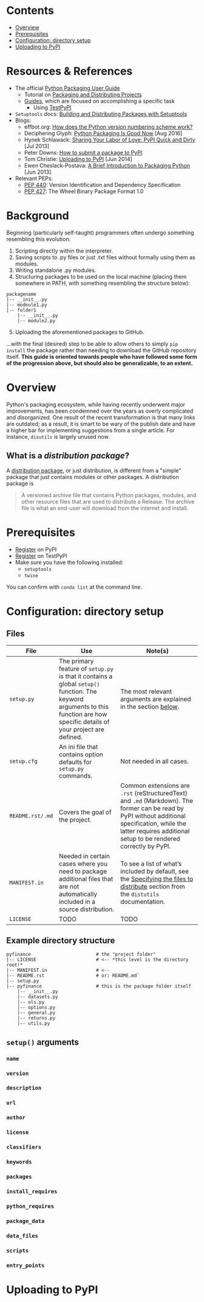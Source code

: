# Contents
- [Overview](#overview)
- [Prerequisites](#prerequisites)
- [Configuration: directory setup](#configuration-directory-setup)
- [Uploading to PyPI](#uploading-to-pypi)

# Resources & References
- The official [Python Packaging User Guide](https://packaging.python.org/)
    - Tutorial on [Packaging and Distributing Projects](https://packaging.python.org/tutorials/distributing-packages/)
    - [Guides](https://packaging.python.org/guides/), which are focused on accomplishing a specific task
        - Using [TestPyPI](https://packaging.python.org/guides/using-testpypi/)
- `Setuptools` docs: [Building and Distributing Packages with Setuptools](https://setuptools.readthedocs.io/en/latest/setuptools.html)
- Blogs:
    - effbot.org: [How does the Python version numbering scheme work?](http://effbot.org/pyfaq/how-does-the-python-version-numbering-scheme-work.htm)
    - Deciphering Glyph: [Python Packaging Is Good Now](https://glyph.twistedmatrix.com/2016/08/python-packaging.html) [Aug 2016]
    - Hynek Schlawack: [Sharing Your Labor of Love: PyPI Quick and Dirty](https://hynek.me/articles/sharing-your-labor-of-love-pypi-quick-and-dirty/) [Jul 2013]
    - Peter Downs: [How to submit a package to PyPI](http://peterdowns.com/posts/first-time-with-pypi.html)
    - Tom Christie: [Uploading to PyPI](https://tom-christie.github.io/articles/pypi/) [Jun 2014]
    - Ewen Cheslack-Postava: [A Brief Introduction to Packaging Python](https://ewencp.org/blog/a-brief-introduction-to-packaging-python/) [Jun 2013]
- Relevant PEPs:
    - [PEP 440](https://www.python.org/dev/peps/pep-0440/): Version Identification and Dependency Specification
    - [PEP 427](https://www.python.org/dev/peps/pep-0427/): The Wheel Binary Package Format 1.0

# Background
Beginning (particularly self-taught) programmers often undergo something resembling this evolution:
1. Scripting directly within the interpreter.
2. Saving scripts to .py files or just .txt files without formally using them as modules.
3. Writing standalone .py modules.
4. Structuring packages to be used on the local machine (placing them somewhere in PATH, with something resembling the structure below):

```
packagename
|-- __init__.py
|-- modeule1.py
|-- folder1
    |-- __init__.py
    |-- module2.py
```
5. Uploading the aforementioned packages to GitHub.

...with the final (desired) step to be able to allow others to simply `pip install` the package rather than needing to download the GitHub repository itself.  **This guide is oriented towards people who have followed some form of the progression above, but should also be generalizable, to an extent.**

# Overview
Python's packaging ecosystem, while having recently underwent major improvements, has been condemned over the years as overly complicated and disorganized.  One result of the recent transformation is that many links are outdated; as a result, it is smart to be wary of the publish date and have a higher bar for implementing suggestions from a single article.  For instance, `disutils` is largely unused now.

## What is a _distribution package_?
A [distribution package](https://packaging.python.org/glossary/#term-distribution-package), or just distribution, is different from a "simple" package that just contains modules or other packages.  A distribution package is

> A versioned archive file that contains Python packages, modules, and other resource files that are used to distribute a Release. The archive file is what an end-user will download from the internet and install.

# Prerequisites
- [Register](https://pypi.python.org/pypi?%3Aaction=register_form) on PyPI
- [Register](https://testpypi.python.org/pypi?%3Aaction=register_form) on TestPyPI
- Make sure you have the following installed:
    - `setuptools`
    - `twine`

You can confirm with `conda list` at the command line.

# Configuration: directory setup

## Files

File | Use | Note(s)
------------ | ------------- | -------------
`setup.py` | The primary feature of `setup.py` is that it contains a global `setup()` function. The keyword arguments to this function are how specific details of your project are defined. | The most relevant arguments are explained in the section [below](#setup-arguments).
`setup.cfg` | An ini file that contains option defaults for `setup.py` commands. | Not needed in all cases.
`README.rst/.md` | Covers the goal of the project. | Common extensions are `.rst` (reStructuredText) and `.md` (Markdown).  The former can be read by PyPI without additional specification, while the latter requires additional setup to be rendered correctly by PyPI.
`MANIFEST.in` | Needed in certain cases where you need to package additional files that are not automatically included in a source distribution. | To see a list of what’s included by default, see the [Specifying the files to distribute](https://docs.python.org/3.4/distutils/sourcedist.html#specifying-the-files-to-distribute) section from the `distutils` documentation.
`LICENSE` | TODO | TODO

## Example directory structure

```
pyfinance                        # the "project folder"
|-- LICENSE                      # <-- *this level is the directory root!*
|-- MANIFEST.in                  # <--
|-- README.rst                   # or: README.md`
|-- setup.py
|-- pyfinance                    # this is the package folder itself
    |-- __init__.py
    |-- datasets.py
    |-- ols.py
    |-- options.py
    |-- general.py
    |-- returns.py
    |-- utils.py

```

## `setup()` arguments

### `name`

### `version`

### `description`

### `url`

### `author`

### `license`

### `classifiers`

### `keywords`

### `packages`

### `install_requires`

### `python_requires`

### `package_data`

### `data_files`

### `scripts`

### `entry_points`

# Uploading to PyPI
